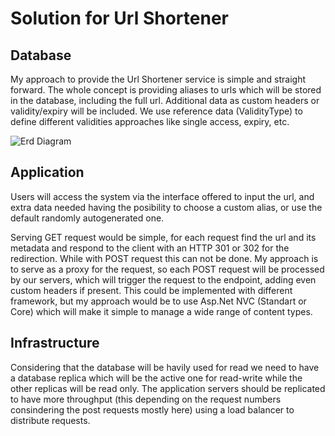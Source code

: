 # Solution for Url Shortener

## Database

My approach to provide the Url Shortener service is simple and straight forward. The whole concept is providing aliases to urls which will be stored in the database, including the full url. Additional data as custom headers or validity/expiry will be included. We use reference data (ValidityType) to define different validities approaches like single access, expiry, etc.

![Erd Diagram](https://github.com/ivi-hamiti/tech-test/erd-diagram.png)

## Application

Users will access the system via the interface offered to input the url, and extra data needed having the posibility to choose a custom alias, or use the default randomly autogenerated one.

Serving GET request would be simple, for each request find the url and its metadata and respond to the client with an HTTP 301 or 302 for the redirection. While with POST request this can not be done. My approach is to serve as a proxy for the request, so each POST request will be processed by our servers, which will trigger the request to the endpoint, adding even custom headers if present. This could be implemented with different framework, but my approach would be to use Asp.Net NVC (Standart or Core) which will make it simple to manage a wide range of content types.

## Infrastructure

Considering that the database will be havily used for read we need to have a database replica which will be the active one for read-write while the other replicas will be read only. The application servers should be replicated to have more throughput (this depending on the request numbers consindering the post requests mostly here) using a load balancer to distribute requests.